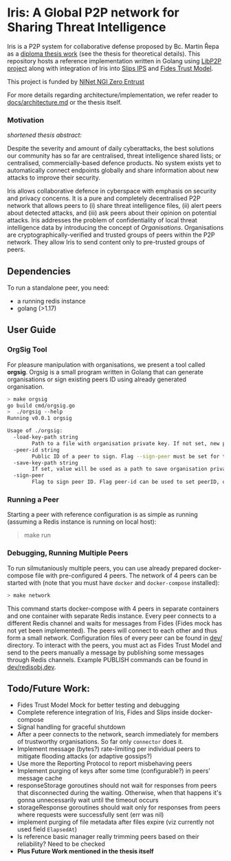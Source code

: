 # Iris: A Global P2P network for Sharing Threat Intelligence

Iris is a P2P system for collaborative defense proposed by Bc. Martin Řepa as a [diploma thesis work](https://www.stratosphereips.org/thesis-projects-list/2022/3/12/global-permissionless-p2p-system-for-sharing-distributed-threat-intelligence) (see  the thesis for theoretical details).
This repository hosts a reference implementation written in Golang using [LibP2P project](https://github.com/libp2p) along with integration of Iris
into [Slips IPS](https://github.com/draliii/StratosphereLinuxIPS) and [Fides Trust Model](https://github.com/lukasforst/fides). 

This project is funded by [NlNet NGI Zero Entrust](https://nlnet.nl/project/Iris-P2P/)

For more details regarding architecture/implementation, we refer reader to [docs/architecture.md](docs/architecture.md) or the thesis itself.

### Motivation 

_shortened thesis abstract:_

Despite the severity and amount of daily cyberattacks, the best solutions our community has so far are
centralised, threat intelligence shared lists; or centralised, commercially-based defence products.
No system exists yet to automatically connect endpoints globally and share information about new attacks
to improve their security. 

Iris allows collaborative defence in cyberspace with emphasis on security and privacy concerns.
It is a pure and completely decentralised P2P network that allows peers to (i) share threat intelligence
files, (ii) alert peers about detected attacks, and (iii) ask peers about their opinion on potential
attacks. Iris addresses the problem of confidentiality of local threat intelligence data by
introducing the concept of _Organisations_. Organisations are cryptographically-verified and
trusted groups of peers within the P2P network. They allow Iris to send content only
to pre-trusted groups of peers.

## Dependencies

To run a standalone peer, you need:
* a running redis instance
* golang (>1.17)

## User Guide

### OrgSig Tool

For pleasure manipulation with organisations, we present a tool called **orgsig**. Orgsig is a small program written in Golang
that can generate organisations or sign existing peers ID using already generated organisation.

```bash
> make orgsig 
go build cmd/orgsig.go
>  ./orgsig --help
Running v0.0.1 orgsig

Usage of ./orgsig:
  -load-key-path string
    	Path to a file with organisation private key. If not set, new private-key is generated.
  -peer-id string
    	Public ID of a peer to sign. Flag --sign-peer must be set for this option to be valid.
  -save-key-path string
    	If set, value will be used as a path to save organisation private-key.
  -sign-peer
    	Flag to sign peer ID. Flag peer-id can be used to set peerID, otherwise, cli will ask. The signature will be printed to stdout.
```


### Running a Peer

Starting a peer with reference configuration is as simple as running (assuming a Redis instance is running on local host):

> make run

### Debugging, Running Multiple Peers

To run silmutaniously multiple peers, you can use already prepared docker-compose file with pre-configured 4 peers.
The network of 4 peers can be started with (note that you must have `docker` and `docker-compose` installed):

```bash
> make network
```

This command starts docker-compose with 4 peers in separate containers and one container with separate Redis instance. 
Every peer connects to a different Redis channel and waits for messages from Fides (Fides mock has not yet been implemented). 
The peers will connect to each other and thus form a small network. 
Configuration files of every peer can be found in [dev/](dev) directory. 
To interact with the peers, you must act as Fides Trust Model and send to the peers manually a message by publishing some 
messages through Redis channels. Example PUBLISH commands can be found in [dev/redisobj.dev](dev/redisobj.dev).


## Todo/Future Work:
* Fides Trust Model Mock for better testing and debugging
* Complete reference integration of Iris, Fides and Slips inside docker-compose
* Signal handling for graceful shutdown
* After a peer connects to the network, search immediately for members of trustworthy organisations. So far only `connector` does it.
* Implement message (bytes?) rate-limiting per individual peers to mitigate flooding attacks (or adaptive gossips?)
* Use more the Reporting Protocol to report misbehaving peers
* Implement purging of keys after some time (configurable?) in peers' message cache
* responseStorage goroutines should not wait for responses from peers that disconnected during the waiting. Otherwise,
when that happens it's gonna unnecessarily wait until the timeout occurs
* storageResponse goroutines should wait only for responses from peers where requests were successfully sent (err was nil)
* implement purging of file metadata after files expire (viz currently not used field `ElapsedAt`)
* Is reference basic manager really trimming peers based on their reliability? Need to be checked
* **Plus Future Work mentioned in the thesis itself** 
